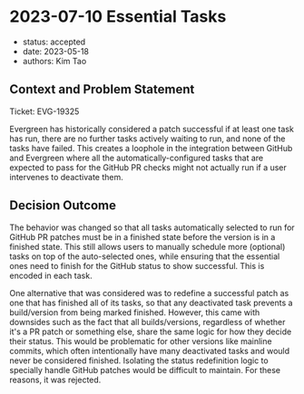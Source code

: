 # 2023-07-10 Essential Tasks

* status: accepted
* date: 2023-05-18
* authors: Kim Tao

## Context and Problem Statement

Ticket: EVG-19325

Evergreen has historically considered a patch successful if at least one task has run, there are no further tasks
actively waiting to run, and none of the tasks have failed. This creates a loophole in the integration between GitHub
and Evergreen where all the automatically-configured tasks that are expected to pass for the GitHub PR checks might not
actually run if a user intervenes to deactivate them.

## Decision Outcome

The behavior was changed so that all tasks automatically selected to run for GitHub PR patches must be in a finished
state before the version is in a finished state. This still allows users to manually schedule more (optional) tasks on
top of the auto-selected ones, while ensuring that the essential ones need to finish for the GitHub status to show
successful. This is encoded in each task.

One alternative that was considered was to redefine a successful patch as one that has finished all of its tasks, so
that any deactivated task prevents a build/version from being marked finished. However, this came with downsides such as
the fact that all builds/versions, regardless of whether it's a PR patch or something else, share the same logic for how
they decide their status. This would be problematic for other versions like mainline commits, which often intentionally
have many deactivated tasks and would never be considered finished. Isolating the status redefinition logic to specially
handle GitHub patches would be difficult to maintain. For these reasons, it was rejected.
